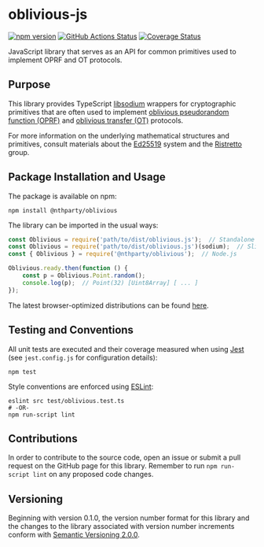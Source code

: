 # oblivious-js
[![npm version](https://badge.fury.io/js/%40nthparty%2Foblivious.svg)](https://www.npmjs.com/package/@nthparty/oblivious)
[![GitHub Actions Status](https://github.com/nthparty/oblivious-js/workflows/Test%20Coveralls/badge.svg)](https://github.com/nthparty/oblivious-js/actions)
[![Coverage Status](https://coveralls.io/repos/github/nthparty/oblivious-js/badge.svg?branch=main)](https://coveralls.io/github/nthparty/oblivious-js?branch=main)

JavaScript library that serves as an API for common primitives used to implement OPRF and OT protocols.

Purpose
-------

This library provides TypeScript
[libsodium](https://github.com/jedisct1/libsodium) wrappers for
cryptographic primitives that are often used to implement [oblivious
pseudorandom function
(OPRF)](https://en.wikipedia.org/wiki/Pseudorandom_function_family) and
[oblivious transfer
(OT)](https://en.wikipedia.org/wiki/Oblivious_transfer) protocols.

For more information on the underlying mathematical structures and
primitives, consult materials about the
[Ed25519](https://ed25519.cr.yp.to/) system and the
[Ristretto](https://ristretto.group/) group.

Package Installation and Usage
------------------------------

The package is available on npm:

```shell
npm install @nthparty/oblivious
```

The library can be imported in the usual ways:

```JavaScript
const Oblivious = require('path/to/dist/oblivious.js');  // Standalone
const Oblivious = require('path/to/dist/oblivious.js')(sodium);  // Slim
const { Oblivious } = require('@nthparty/oblivious');  // Node.js

Oblivious.ready.then(function () {
    const p = Oblivious.Point.random();
    console.log(p);  // Point(32) [Uint8Array] [ ... ]
});
```

The latest browser-optimized distributions can be found [here](https://unpkg.com/browse/@nthparty/oblivious/dist/).

Testing and Conventions
-----------------------

All unit tests are executed and their coverage measured when using
[Jest](https://jestjs.io/) (see `jest.config.js` for configuration
details):
<!--
    mocha

Concise unit tests are implemented with the help of
[fountains](https://pypi.org/project/fountains/) and new reference bit
lists for these tests can be generated in the following way:-->

    npm test

Style conventions are enforced using [ESLint](https://eslint.org/):

```shell
eslint src test/oblivious.test.ts
# -OR-
npm run-script lint
```

Contributions
-------------

In order to contribute to the source code, open an issue or submit a
pull request on the GitHub page for this library.  Remember to run 
`npm run-script lint` on any proposed code changes.

Versioning
----------

Beginning with version 0.1.0, the version number format for this library
and the changes to the library associated with version number increments
conform with [Semantic Versioning 2.0.0](https://semver.org/#semantic-versioning-200).
